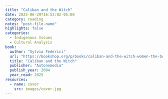 ```yaml
---
title: "Caliban and the Witch"
date: 2025-06-29T16:53:02-05:00
category: reading
notes: "post-file-name"
highlights: false
categories:
  - Indigenous Issues
  - Cultural Analysis
book:
  author: "Sylvia Federici"
  url: "https://bookshop.org/p/books/caliban-and-the-witch-women-the-body-and-primitive-accumulation-silvia-federici/628767?ean=9781570270598&next=t"
  title: "Caliban and the Witch"
  publisher: "Autonomedia"
  publish_year: 2004
  year_read: 2025
resources:
  - name: cover
    src: images/cover.jpg
---
```



